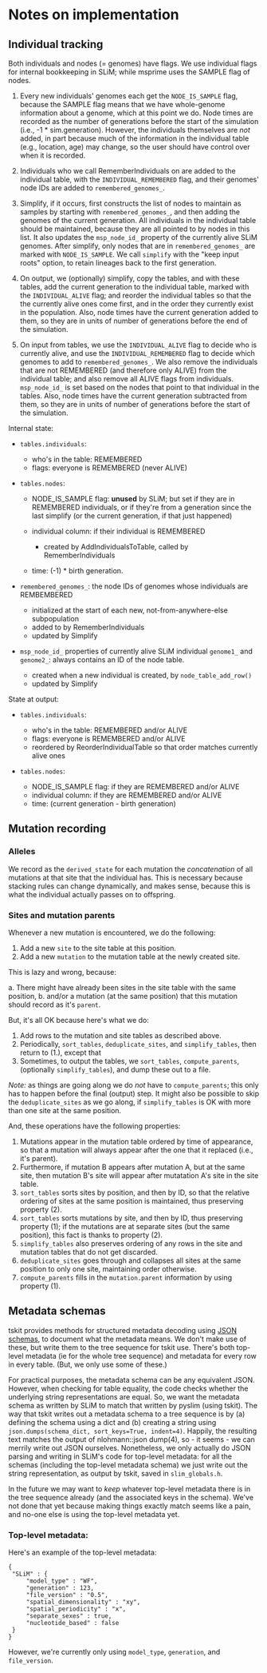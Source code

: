 # Notes on implementation

## Individual tracking

Both individuals and nodes (= genomes) have flags. We use individual flags for
internal bookkeeping in SLiM; while msprime uses the SAMPLE flag of nodes.

1. Every new individuals' genomes each get the `NODE_IS_SAMPLE` flag,
    because the SAMPLE flag means that we have whole-genome information about a genome,
    which at this point we do. Node times are recorded as the number of generations
    before the start of the simulation (i.e., -1 * sim.generation). However, the
    individuals themselves are *not* added, in part because much of the information
    in the individual table (e.g., location, age) may change, so the user should have
    control over when it is recorded.

2. Individuals who we call RememberIndividuals on are added to the individual table,
    with the `INDIVIDUAL_REMEMBERED` flag,
    and their genomes' node IDs are added to `remembered_genomes_`.

3. Simplify, if it occurs, first constructs the list of nodes to maintain as samples
    by starting with `remembered_genomes_`, and then adding the genomes of the current
    generation.  All individuals in the individual table should be maintained, because
    they are all pointed to by nodes in this list. It also updates the `msp_node_id_`
    property of the currently alive SLiM genomes. After simplify, only nodes that are
    in `remembered_genomes_` are marked with `NODE_IS_SAMPLE`. We call `simplify` with
    the "keep input roots" option, to retain lineages back to the first generation.

4. On output, we (optionally) simplify, copy the tables, and with these tables,
    add the current generation to the individual table, marked with the `INDIVIDUAL_ALIVE` flag;
    and reorder the individual tables so that the the currently alive ones come first,
    and in the order they currently exist in the population.
    Also, node times have the current generation added to them, so they are in units
    of number of generations before the end of the simulation.

5. On input from tables, we use the `INDIVIDUAL_ALIVE` flag to decide who is currently alive,
    and use the `INDIVIDUAL_REMEMBERED` flag to decide which genomes to add to `remembered_genomes_`.
    We also remove the individuals that are not REMEMBERED (and therefore only ALIVE)
    from the individual table; and also remove all ALIVE flags from individuals.
    `msp_node_id_` is set based on the nodes that point to that individual in the tables.
    Also, node times have the current generation subtracted from them, so they are in units
    of number of generations before the start of the simulation.


Internal state:

- `tables.individuals`:

    * who's in the table: REMEMBERED
    * flags: everyone is REMEMBERED (never ALIVE)

- `tables.nodes`:

    * NODE_IS_SAMPLE flag: **unused** by SLiM; but set if they are in
      REMEMBERED individuals, or if they're from a generation since the
      last simplify (or the current generation, if that just happened)

    * individual column: if their individual is REMEMBERED

        - created by AddIndividualsToTable, called by RememberIndividuals

    * time: (-1) * birth generation.

- `remembered_genomes_`: the node IDs of genomes whose individuals are REMBEMBERED

    * initialized at the start of each new, not-from-anywhere-else subpopulation
    * added to by RememberIndividuals
    * updated by Simplify

- `msp_node_id_` properties of currently alive SLiM individual `genome1_` and `genome2_`:
    always contains an ID of the node table.

    * created when a new individual is created, by `node_table_add_row()`
    * updated by Simplify

State at output:

- `tables.individuals`:

    * who's in the table: REMEMBERED and/or ALIVE
    * flags: everyone is REMEMBERED and/or ALIVE
    * reordered by ReorderIndividualTable so that order matches currently alive ones

- `tables.nodes`:

    * NODE_IS_SAMPLE flag: if they are REMEMBERED and/or ALIVE
    * individual column: if they are REMEMBERED and/or ALIVE
    * time: (current generation - birth generation)


## Mutation recording

### Alleles

We record as the `derived_state` for each mutation the
*concatenation* of all mutations at that site that the individual has.
This is necessary because stacking rules can change dynamically,
and makes sense, because this is what the individual actually passes on to offspring.

### Sites and mutation parents

Whenever a new mutation is encountered, we do the following:

1. Add a new `site` to the site table at this position.
2. Add a new `mutation` to the mutation table at the newly created site.

This is lazy and wrong, because:

a. There might have already been sites in the site table with the same position,
b. and/or a mutation (at the same position) that this mutation should record as it's `parent`.

But, it's all OK because here's what we do:

1. Add rows to the mutation and site tables as described above.
2. Periodically, `sort_tables`, `deduplicate_sites`,  and `simplify_tables`, then return to (1.), except that
3. Sometimes, to output the tables, we `sort_tables`, `compute_parents`,
    (optionally `simplify_tables`), and dump these out to a file.

*Note:* as things are going along we do *not* have to `compute_parents`;
this only has to happen before the final (output) step.
It might also be possible to skip the `deduplicate_sites` as we go along,
if `simplify_tables` is OK with more than one site at the same position.

And, these operations have the following properties:

1. Mutations appear in the mutation table ordered by time of appearance,
    so that a mutation will always appear after the one that it replaced (i.e., it's parent).
2. Furthermore, if mutation B appears after mutation A, but at the same site, 
    then mutation B's site will appear after mutatation A's site in the site table.
3. `sort_tables` sorts sites by position, and then by ID, so that the relative ordering of sites
    at the same position is maintained, thus preserving property (2).
4. `sort_tables` sorts mutations by site, and then by ID, thus preserving property (1);
    if the mutations are at separate sites (but the same position),
    this fact is thanks to property (2).
5. `simplify_tables` also preserves ordering of any rows in the site and mutation tables
    that do not get discarded.
5. `deduplicate_sites` goes through and collapses all sites at the same position to only one site,
    maintaining order otherwise.
6.  `compute_parents` fills in the `mutation.parent` information by using property (1).


## Metadata schemas

tskit provides methods for structured metadata decoding using [JSON schemas](https://json-schema.org/understanding-json-schema/index.html),
to document what the metadata means.
We don't make use of these, but write them to the tree sequence for tskit use.
There's both top-level metadata (ie for the whole tree sequence)
and metadata for every row in every table.
(But, we only use some of these.)

For practical purposes, the metadata schema can be any equivalent JSON.
However, when checking for table equality,
the code checks whether the underlying string representations are equal.
So, we want the metadata schema as written by SLiM to match that written by pyslim (using tskit).
The way that tskit writes out a metadata schema to a tree sequence
is by (a) defining the schema using a dict
and (b) creating a string using `json.dumps(schema_dict, sort_keys=True, indent=4)`.
Happily, the resulting text matches the output of nlohmann::json dump(4),
so - it seems - we can merrily write out JSON ourselves.
Nonetheless, we only actually do JSON parsing and writing in SLiM's code for top-level metadata:
for all the schemas (including the top-level metadata schema)
we just write out the string representation, as output by tskit, saved in `slim_globals.h`.

In the future we may want to *keep* whatever top-level metadata there is
in the tree sequence already (and the associated keys in the schema).
We've not done that yet because making things exactly match seems like a pain,
and no-one else is using the top-level metadata yet.

### Top-level metadata:

Here's an example of the top-level metadata:
```
{
 "SLiM" : {
     "model_type" : "WF",
     "generation" : 123,
     "file_version" : "0.5",
     "spatial_dimensionality" : "xy",
     "spatial_periodicity" : "x",
     "separate_sexes" : true,
     "nucleotide_based" : false
 }
}
```

However, we're currently only using `model_type`, `generation`, and `file_version`.
